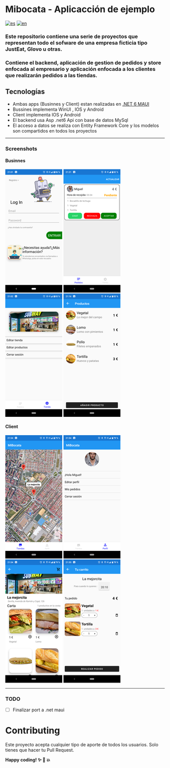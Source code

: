 # Mibocata - Aplicacción de ejemplo

[![es](https://img.shields.io/badge/lang-es-green.svg)](https://github.com/migueBarrera/MiBocata/blob/master/README.es.md)
[![en](https://img.shields.io/badge/lang-en-red.svg)](https://github.com/migueBarrera/MiBocata/blob/master/README.md)

### Este repositorio contiene una serie de proyectos que representan todo el sofware de una empresa ficticia tipo JustEat, Glovo u otras.
### Contiene el backend, aplicación de gestion de pedidos y store enfocada al empresario y aplicación enfocada a los clientes que realizarán pedidos a las tiendas.

## Tecnologías
* Ambas apps (Businnes y Client) estan realizadas en  [.NET 6 MAUI](https://docs.microsoft.com/es-es/dotnet/maui/what-is-maui)
* Bussines implementa WinUI , IOS y Android
* Client implementa IOS y Android
* El backend usa Asp .net6 Api con base de datos MySql
* El acceso a datos se realiza con Entity Framework Core y los modelos son compartidos en todos los proyectos
------

### Screenshots

#### Businnes
![Sign In](images/businnes/signin.png)
![Orders](images/businnes/orders.png)
![Store](images/businnes/store.png)
![Products](images/businnes/products.png)

#### Client
![Stores](images/client/stores.png)
![Profile](images/client/profile.png)
![Store](images/client/store.png)
![Cart](images/client/cart.png)

------

### TODO
- [ ] Finalizar port a .net maui

# Contributing
Este proyecto acepta cualquier tipo de aporte de todos los usuarios. Solo tienes que hacer tu Pull Request.

**Happy coding! :sparkles: :camel: :boom:**

